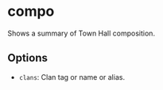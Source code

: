 # compo

Shows a summary of Town Hall composition.

## Options

* `clans`: Clan tag or name or alias.

